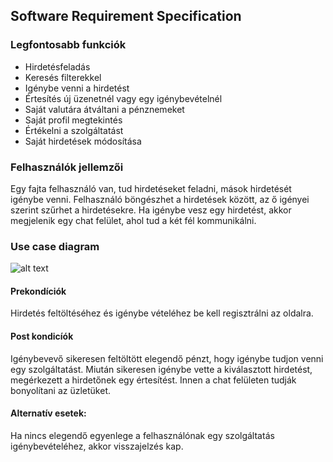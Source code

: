## Software Requirement Specification
### Legfontosabb funkciók
* Hirdetésfeladás
* Keresés filterekkel
* Igénybe venni a hirdetést
* Értesítés új üzenetnél vagy egy igénybevételnél
* Saját valutára átváltani a pénznemeket
* Saját profil megtekintés
* Értékelni a szolgáltatást
* Saját hirdetések módosítása
### Felhasználók jellemzői
Egy fajta felhasználó van, tud hirdetéseket feladni, mások hirdetését igénybe venni. Felhasználó böngészhet a hirdetések között, az ő igényei szerint szűrhet a hirdetésekre. Ha igénybe vesz egy hirdetést, akkor megjelenik egy chat felület, ahol tud a két fél kommunikálni.

### Use case diagram
![alt text](https://github.com/SzAndras1/md_images/usecase.png "funckiók")
#### Prekondíciók
Hirdetés feltöltéséhez és igénybe vételéhez be kell regisztrálni az oldalra.
#### Post kondicíók
Igénybevevő sikeresen feltöltött elegendő pénzt, hogy igénybe tudjon venni egy szolgáltatást. Miután sikeresen igénybe vette a kiválasztott hirdetést, megérkezett a hirdetőnek egy értesítést.
Innen a chat felületen tudják bonyolítani az üzletüket.
#### Alternatív esetek:
Ha nincs elegendő egyenlege a felhasználónak egy szolgáltatás igénybevételéhez, akkor visszajelzés kap.
